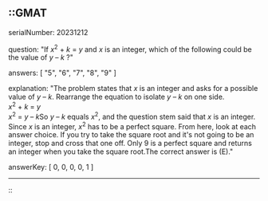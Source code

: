 ::GMAT
---


serialNumber: 20231212

question: "If <i>x</i><sup>2</sup> + <i>k</i> = <i>y</i> and <i>x</i> is an integer, which of the following could be the value of <i>y</i> – <i>k</i> ?"

answers: [
  "5",
  "6",
  "7",
  "8",
  "9"
]

explanation: "The problem states that <i>x</i> is an integer and asks for a possible value of <i>y</i> – <i>k</i>. Rearrange the equation to isolate <i>y</i> – <i>k</i> on one side.<br><i>x</i><sup>2</sup> + <i>k</i> = <i>y</i><br><i>x</i><sup>2</sup> = <i>y</i> – <i>k</i>So <i>y</i> – <i>k</i> equals <i>x</i><sup>2</sup>, and the question stem said that <i>x</i> is an integer. Since <i>x</i> is an integer, <i>x</i><sup>2</sup> has to be a perfect square. From here, look at each answer choice. If you try to take the square root and it's not going to be an integer, stop and cross that one off. Only 9 is a perfect square and returns an integer when you take the square root.The correct answer is (E)."

answerKey: [
  0, 
  0, 
  0, 
  0, 
  1
]



---
::